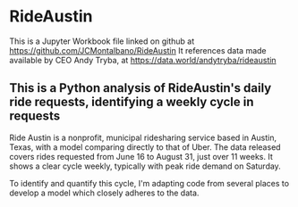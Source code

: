 # RideAustin

This is a Jupyter Workbook file linked on github at https://github.com/JCMontalbano/RideAustin
It references data made available by CEO Andy Tryba, at https://data.world/andytryba/rideaustin

## This is a Python analysis of RideAustin's daily ride requests, identifying a weekly cycle in requests

Ride Austin is a nonprofit, municipal ridesharing service based in Austin, Texas, with a model comparing directly to that of Uber. The data released covers rides requested from June 16 to August 31, just over 11 weeks. It shows a clear cycle weekly, typically with peak ride demand on Saturday. 

To identify and quantify this cycle, I'm adapting code from several places to develop a model which closely adheres to the data.